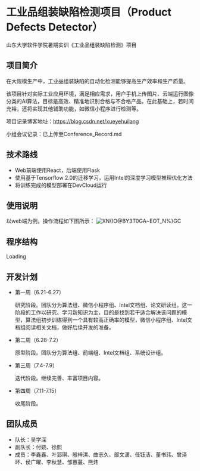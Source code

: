 # 工业品组装缺陷检测项目（Product Defects Detector）

山东大学软件学院暑期实训《工业品组装缺陷检测》项目

## 项目简介

在大规模生产中，工业品组装缺陷的自动化检测能够提高生产效率和生产质量。

该项目针对实际工业应用环境，满足相应需求，用户手机上传图片、云端运行图像分类的AI算法，目标是高效、精准地识别合格与不合格产品。在此基础上，若时间充裕，还将实现其他辅助功能，如微信小程序进行检测等。

项目记录博客地址：https://blog.csdn.net/xueyehuilang

小组会议记录：已上传至Conference_Record.md

## 技术路线

- Web前端使用React，后端使用Flask
- 使用基于Tensorflow 2.0的迁移学习，运用Intel的深度学习模型推理优化方法
- 将训练完成的模型部署在DevCloud运行

## 使用说明
以web端为例，操作流程如下图所示：
![XN{IO@BY3T0GA~EOT_N%}GC](https://user-images.githubusercontent.com/54212686/178097769-605cbe3d-c904-4d87-b37c-e5e03b9084f7.png)


## 程序结构

Loading

## 开发计划

- 第一周（6.21-6.27）
  
  研究阶段。团队分为算法组、微信小程序组、Intel文档组、论文研读组。这一阶段的工作以研究、学习新知识为主，目的是找到若干适合解决该问题的模型，算法组初步训练得到一个具有较高正确率的模型，微信小程序组、Intel文档组阅读相关文档，做好后续开发的准备。
  
- 第二周（6.28-7.2）
  
  原型阶段。团队分为算法组、前端组、Intel文档组、系统设计组。
  
- 第三周（7.4-7.9）
  
  迭代阶段。继续完善、丰富项目内容。
  
- 第四周（7.11-7.15）
  
  收尾阶段。
  

## 团队成员

- 队长：吴学深
- 副队长：付娆、徐熙
- 成员：李鑫鑫、叶郅琪、殷梓淇、曲志久、部文潇、任钰洁、董书玮、曾泽环、侯广曜、李秋慧、邹蕙蔓、熊炜
